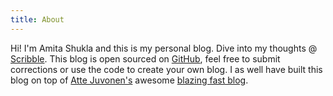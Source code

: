 ```yaml
---
title: About
---
```

<re-img src="avatar-large.jpg" hovereffect=true></re-img>

Hi! I'm Amita Shukla and this is my personal blog.
Dive into my thoughts @ [Scribble](https://blog.amitashukla.in).
This blog is open sourced on [GitHub](https://github.com/amita-shukla/blog-1), 
feel free to submit corrections or use the code to create your own blog.
I as well have built this blog on top of [Atte Juvonen's](https://github.com/baobabKoodaa) awesome [blazing fast blog](https://github.com/baobabKoodaa/blog).

<re-icons></re-icons>